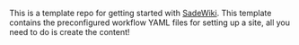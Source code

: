This is a template repo for getting started with [SadeWiki](https://github.com/hinkleydev/SadeWiki). This template contains the preconfigured workflow YAML files for setting up a site, all you need to do is create the content!
